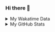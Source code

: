 ### Hi there 👋

<!--
**cdfmlr/cdfmlr** is a ✨ _special_ ✨ repository because its `README.md` (this file) appears on your GitHub profile.

Here are some ideas to get you started:

- 🔭 I’m currently working on ...
- 🌱 I’m currently learning ...
- 👯 I’m looking to collaborate on ...
- 🤔 I’m looking for help with ...
- 💬 Ask me about ...
- 📫 How to reach me: ...
- 😄 Pronouns: ...
- ⚡ Fun fact: ...
-->

<details>

<summary>My Wakatime Data</summary>

<!--START_SECTION:waka-->
![Lines of code](https://img.shields.io/badge/From%20Hello%20World%20I%27ve%20Written-7.3%20million%20lines%20of%20code-blue)

**🐱 My GitHub Data** 

> 📦 674.8 kB Used in GitHub's Storage 
 > 
> 🏆 696 Contributions in the Year 2023
 > 
> 🚫 Not Opted to Hire
 > 
> 📜 75 Public Repositories 
 > 
> 🔑 17 Private Repositories 
 > 
**I'm an Early 🐤** 

```text
🌞 Morning                1383 commits        ██████░░░░░░░░░░░░░░░░░░░   24.26 % 
🌆 Daytime                2395 commits        ███████████░░░░░░░░░░░░░░   42.02 % 
🌃 Evening                1853 commits        ████████░░░░░░░░░░░░░░░░░   32.51 % 
🌙 Night                  69 commits          ░░░░░░░░░░░░░░░░░░░░░░░░░   01.21 % 
```
📅 **I'm Most Productive on Wednesday** 

```text
Monday                   680 commits         ███░░░░░░░░░░░░░░░░░░░░░░   11.93 % 
Tuesday                  954 commits         ████░░░░░░░░░░░░░░░░░░░░░   16.74 % 
Wednesday                965 commits         ████░░░░░░░░░░░░░░░░░░░░░   16.93 % 
Thursday                 775 commits         ███░░░░░░░░░░░░░░░░░░░░░░   13.60 % 
Friday                   846 commits         ████░░░░░░░░░░░░░░░░░░░░░   14.84 % 
Saturday                 788 commits         ███░░░░░░░░░░░░░░░░░░░░░░   13.82 % 
Sunday                   692 commits         ███░░░░░░░░░░░░░░░░░░░░░░   12.14 % 
```


**I Mostly Code in Go** 

```text
Go                       25 repos            ████████░░░░░░░░░░░░░░░░░   30.12 % 
Python                   19 repos            ██████░░░░░░░░░░░░░░░░░░░   22.89 % 
HTML                     5 repos             ██░░░░░░░░░░░░░░░░░░░░░░░   06.02 % 
Dart                     2 repos             █░░░░░░░░░░░░░░░░░░░░░░░░   02.41 % 
TypeScript               1 repo              ░░░░░░░░░░░░░░░░░░░░░░░░░   01.20 % 
```




 Last Updated on 10/05/2023 01:22:01 UTC
<!--END_SECTION:waka-->

</details>

<details>
 
 <summary>My GitHub Stats</summary>

[![CDFMLR's github stats](https://github-readme-stats.vercel.app/api?username=cdfmlr&count_private=true&show_icons=true)](https://github.com/anuraghazra/github-readme-stats)

</details>
